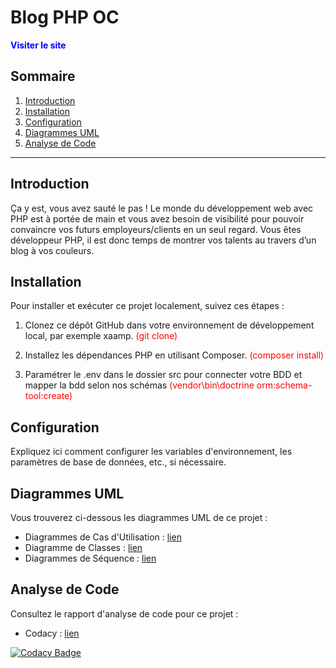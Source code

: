 # Blog PHP OC

<a href="https://blog.devcarl.fr/" style="text-decoration: none; color: blue; font-weight: bold;">Visiter le site</a>

## Sommaire

1. [Introduction](#introduction)
2. [Installation](#installation)
3. [Configuration](#configuration)
4. [Diagrammes UML](#uml-diagrams)
5. [Analyse de Code](#code-analysis)

---

## Introduction

Ça y est, vous avez sauté le pas ! Le monde du développement web avec PHP est à portée de main et vous avez besoin de visibilité pour pouvoir convaincre vos futurs employeurs/clients en un seul regard. Vous êtes développeur PHP, il est donc temps de montrer vos talents au travers d’un blog à vos couleurs.

## Installation

Pour installer et exécuter ce projet localement, suivez ces étapes :

1. Clonez ce dépôt GitHub dans votre environnement de développement local, par exemple xaamp. <span style="color:red"> (git clone) </span>

2. Installez les dépendances PHP en utilisant Composer. <span style="color:red"> (composer install) </span>

3. Paramétrer le .env dans le dossier src pour connecter votre BDD et mapper la bdd selon nos schémas <span style="color:red"> (vendor\bin\doctrine orm:schema-tool:create) </span>
   
## Configuration

Expliquez ici comment configurer les variables d'environnement, les paramètres de base de données, etc., si nécessaire.


## Diagrammes UML

Vous trouverez ci-dessous les diagrammes UML de ce projet :

- Diagrammes de Cas d'Utilisation : [lien](diagrammes/cas%20d'utilisation)
- Diagramme de Classes : [lien](diagrammes/classe)
- Diagrammes de Séquence : [lien](diagrammes/sequence)

## Analyse de Code

Consultez le rapport d'analyse de code pour ce projet :

- Codacy : [lien](https://app.codacy.com/gh/CharlesRenaud/blog_php_oc/dashboard)

[![Codacy Badge](https://app.codacy.com/project/badge/Grade/8d9ab0a64a6f44999e5ded4428eefe81)](https://app.codacy.com/gh/CharlesRenaud/blog_php_oc/dashboard?utm_source=gh&utm_medium=referral&utm_content=&utm_campaign=Badge_grade)


